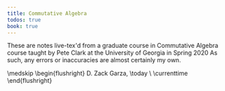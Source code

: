 ```yaml
---
title: Commutative Algebra 
todos: true
book: true
---
```



These are notes live-tex'd from a graduate course in Commutative Algebra course taught by Pete Clark at the University of Georgia in Spring 2020
As such, any errors or inaccuracies are almost certainly my own.

\medskip
\begin{flushright}
  D. Zack Garza, \today \\
  \currenttime
\end{flushright}
